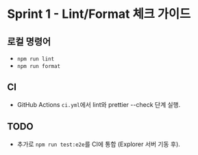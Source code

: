 # Sprint 1 - Lint/Format 체크 가이드

## 로컬 명령어
- `npm run lint`
- `npm run format`

## CI
- GitHub Actions `ci.yml`에서 lint와 prettier --check 단계 실행.

## TODO
- 추가로 `npm run test:e2e`를 CI에 통합 (Explorer 서버 기동 후).
